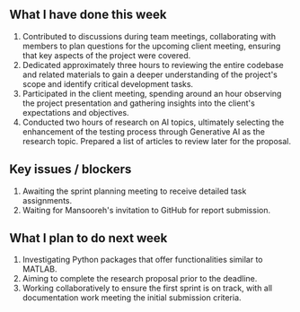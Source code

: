 ## What I have done this week

1. Contributed to discussions during team meetings, collaborating with members to plan questions for the upcoming client meeting, ensuring that key aspects of the project were covered.
2. Dedicated approximately three hours to reviewing the entire codebase and related materials to gain a deeper understanding of the project's scope and identify critical development tasks.
3. Participated in the client meeting, spending around an hour observing the project presentation and gathering insights into the client's expectations and objectives.
4. Conducted two hours of research on AI topics, ultimately selecting the enhancement of the testing process through Generative AI as the research topic. Prepared a list of articles to review later for the proposal.

## Key issues / blockers
1. Awaiting the sprint planning meeting to receive detailed task assignments.
2. Waiting for Mansooreh's invitation to GitHub for report submission.

## What I plan to do next week
1. Investigating Python packages that offer functionalities similar to MATLAB.
2. Aiming to complete the research proposal prior to the deadline.
3. Working collaboratively to ensure the first sprint is on track, with all documentation work meeting the initial submission criteria.
